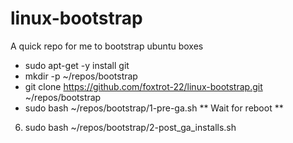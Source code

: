 # linux-bootstrap
A quick repo for me to bootstrap ubuntu boxes
- sudo apt-get -y install git
- mkdir -p ~/repos/bootstrap
- git clone https://github.com/foxtrot-22/linux-bootstrap.git ~/repos/bootstrap
- sudo bash ~/repos/bootstrap/1-pre-ga.sh
** Wait for reboot **
6. sudo bash ~/repos/bootstrap/2-post_ga_installs.sh
